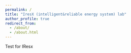 ```yaml
---
permalink: /
title: "IresX (intelligent&reliable energy system) lab"
author_profile: true
redirect_from: 
  - /about/
  - /about.html
---
```


Test for IResx
